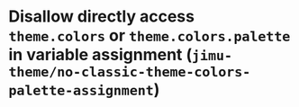 # Disallow directly access `theme.colors` or `theme.colors.palette` in variable assignment (`jimu-theme/no-classic-theme-colors-palette-assignment`)

<!-- end auto-generated rule header -->
